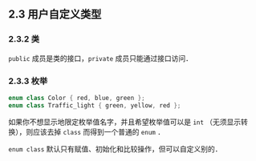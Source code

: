 ## 2.3 用户自定义类型

### 2.3.2 类

`public` 成员是类的接口，`private` 成员只能通过接口访问．

### 2.3.3 枚举

```cpp
enum class Color { red, blue, green };
enum class Traffic_light { green, yellow, red };
```

如果你不想显示地限定枚举值名字，并且希望枚举值可以是 `int` （无须显示转换），则应该去掉 `class` 而得到一个普通的 `enum` ．

`enum class` 默认只有赋值、初始化和比较操作，但可以自定义别的．
